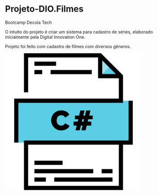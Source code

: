 # Projeto-DIO.Filmes

Bootcamp Decola Tech

O intuito do projeto é criar um sistema para cadastro de séries, elaborado inicialmente pela Digital Innovation One.  


Projeto foi feito com cadastro de filmes com diversos gêneros.  

<img align="rigth" src="https://github.com/Caio-Ruiz-Romanato/Projeto-DIO.Filmes/blob/main/C%23.png?raw=true" width="450"/>

